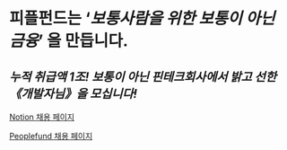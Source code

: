 # 피플펀드는 ‘*보통사람을 위한 보통이 아닌 금융*’ 을 만듭니다.
## *누적 취급액 1조! 보통이 아닌 핀테크회사에서 밝고 선한 《개발자님》을 모십니다!*

[Notion 채용 페이지](https://www.notion.so/1-ceb2d14567cd400384b8d6097a7d60cd)

[Peoplefund 채용 페이지](https://www.peoplefund.co.kr/recruit)
